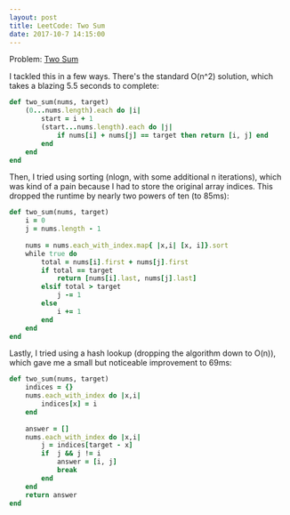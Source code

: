 ```yaml
---
layout: post
title: LeetCode: Two Sum
date: 2017-10-7 14:15:00
---
```


Problem: [Two Sum](https://discuss.leetcode.com/category/9/two-sum)

I tackled this in a few ways. There's the standard O(n^2) solution, which takes a blazing 5.5 seconds to complete:

```ruby
def two_sum(nums, target)
    (0...nums.length).each do |i|
        start = i + 1
        (start...nums.length).each do |j|
            if nums[i] + nums[j] == target then return [i, j] end
        end
    end
end
```

Then, I tried using sorting (nlogn, with some additional n iterations), which was kind of a pain because I had to store the original array indices. This dropped the runtime by nearly two powers of ten (to 85ms):

```ruby
def two_sum(nums, target)
    i = 0
    j = nums.length - 1
    
    nums = nums.each_with_index.map{ |x,i| [x, i]}.sort
    while true do
        total = nums[i].first + nums[j].first
        if total == target
            return [nums[i].last, nums[j].last]
        elsif total > target
            j -= 1
        else
            i += 1
        end
    end
end
```

Lastly, I tried using a hash lookup (dropping the algorithm down to O(n)), which gave me a small but noticeable improvement to 69ms:

```ruby
def two_sum(nums, target)
    indices = {}
    nums.each_with_index do |x,i|
        indices[x] = i
    end
    
    answer = []
    nums.each_with_index do |x,i|
        j = indices[target - x]
        if  j && j != i
            answer = [i, j]
            break
        end
    end
    return answer
end
```
